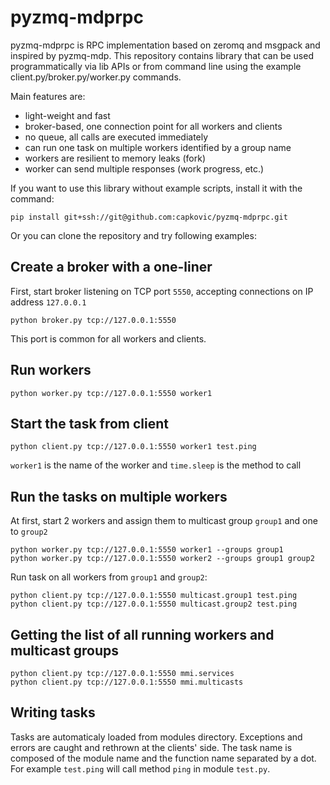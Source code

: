 pyzmq-mdprpc
===================================================

pyzmq-mdprpc is RPC implementation based on zeromq and msgpack and inspired by pyzmq-mdp. This repository contains library that can be used programmatically via lib APIs or from command line using the example client.py/broker.py/worker.py commands.

Main features are:

 - light-weight and fast
 - broker-based, one connection point for all workers and clients
 - no queue, all calls are executed immediately
 - can run one task on multiple workers identified by a group name
 - workers are resilient to memory leaks (fork)
 - worker can send multiple responses (work progress, etc.)

If you want to use this library without example scripts, install it with the command:

    pip install git+ssh://git@github.com:capkovic/pyzmq-mdprpc.git

Or you can clone the repository and try following examples:

Create a broker with a one-liner
-----------------------------------------------
First, start broker listening on TCP port `5550`, accepting connections on IP address `127.0.0.1`

    python broker.py tcp://127.0.0.1:5550

This port is common for all workers and clients.

Run workers
---------------------
    python worker.py tcp://127.0.0.1:5550 worker1

Start the task from client
----------------------------------
    python client.py tcp://127.0.0.1:5550 worker1 test.ping

`worker1` is the name of the worker and `time.sleep` is the method to call


Run the tasks on multiple workers
--------------------------------------------
At first, start 2 workers and assign them to multicast group `group1` and one to `group2`

    python worker.py tcp://127.0.0.1:5550 worker1 --groups group1
    python worker.py tcp://127.0.0.1:5550 worker2 --groups group1 group2

Run task on all workers from `group1` and `group2`:

    python client.py tcp://127.0.0.1:5550 multicast.group1 test.ping
    python client.py tcp://127.0.0.1:5550 multicast.group2 test.ping

Getting the list of all running workers and multicast groups
------------------------------------------------
    python client.py tcp://127.0.0.1:5550 mmi.services
    python client.py tcp://127.0.0.1:5550 mmi.multicasts

Writing tasks
----------------------
Tasks are automaticaly loaded from modules directory. Exceptions and errors are caught and rethrown at the clients' side. The task name is composed of the module name and the function name separated by a dot. For example `test.ping` will call method `ping` in module `test.py`.
